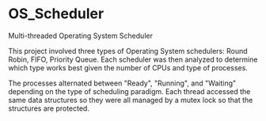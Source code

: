 # OS_Scheduler
Multi-threaded Operating System Scheduler

This project involved three types of Operating System schedulers: Round Robin, FIFO, Priority Queue.
Each scheduler was then analyzed to determine which type works best given the number of CPUs and type of processes.


The processes alternated between "Ready", "Running", and "Waiting" depending on the type of scheduling paradigm.
Each thread accessed the same data structures so they were all managed by a mutex lock so that the structures are protected.
